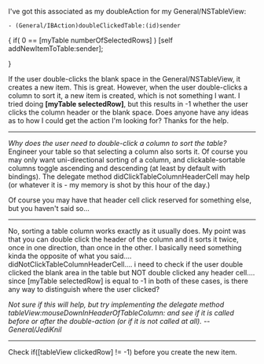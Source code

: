 

I've got this associated as my doubleAction for my General/NSTableView:

    - (General/IBAction)doubleClickedTable:(id)sender
{
	if( 0 == [myTable numberOfSelectedRows] )
		[self addNewItemToTable:sender];
	
}

If the user double-clicks the blank space in the General/NSTableView, it creates a new item.  This is great.  However, when the user double-clicks a column to sort it, a new item is created, which is not something I want.  I tried doing **[myTable selectedRow]**, but this results in -1 whether the user clicks the column header or the blank space.  Does anyone have any ideas as to how I could get the action I'm looking for?  Thanks for the help.

----

*Why does the user need to double-click a column to sort the table?* Engineer your table so that selecting a column also sorts it. Of course you may only want uni-directional sorting of a column, and clickable-sortable columns toggle ascending and descending (at least by default with bindings). The delegate method didClickTableColumnHeaderCell may help (or whatever it is - my memory is shot by this hour of the day.)

Of course you may have that header cell click reserved for something else, but you haven't said so...

----

No, sorting a table column works exactly as it usually does.  My point was that you can double click the header of the column and it sorts it twice, once in one direction, than once in the other.  I basically need something kinda the opposite of what you said.... didNotClickTableColumnHeaderCell.... i need to check if the user double clicked the blank area in the table but NOT double clicked any header cell....  since [myTable selectedRow] is equal to -1 in both of these cases, is there any way to distinguish where the user clicked?

*Not sure if this will help, but try implementing the delegate method     tableView:mouseDownInHeaderOfTableColumn: and see if it is called before or after the double-action (or if it is not called at all). --General/JediKnil*

----

Check     if([tableView clickedRow] != -1) before you create the new item.